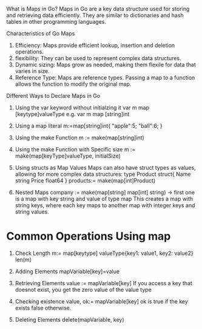 What is Maps in Go?
Maps in Go are a key data structure used for storing and retrieving data efficiently. They are similar to dictionaries and hash tables in other programming languages.

Characteristics of Go Maps
1. Efficiency: Maps provide efficient lookup, insertion and deletion operations.
2. flexibility: They can be used to represent complex data structures.
3. Dynamic sizing: Maps grow as needed, making them flexile for data that varies in size.
4. Reference Type: Maps are reference types. Passing a map to a function allows the function to modify the original map.

Different Ways to Declare Maps in Go
1. Using the var keyword without initialzing it
   var m map [keytype]valueType
   e.g. var m map [string]int

2. Using a map literal
   m:=map[string]int{
   "apple":5;
   "ball":6;
   }

3. Using the make Function
   m := make(map[string]int)
   <!-- This make function is the most common way to create a map. It initializes the map and allocates memory for it -->

4. Using the make Function with Specific size
   m := make(map[keyType]valueType, initialSize)
   <!-- If you know the number of element that will be inserted into the map, you can specify an initial size to optimize memory allocation -->

5. Using structs as Map Values
   Maps can also have struct types as values, allowing for more complex data structures:
   type Product struct{
    Name string
    Price float64
   }
   products:= make(map[int]Product)

6. Nested Maps
   company := make(map[string] map[int] string) -> first one is a map with key string and value of type map
   This creates a map with string keys, where each key maps to another map with integer keys and string values.

#  Common Operations Using map

1. Check Length
   m:= map[keytype] valueType{key1: value1, key2: value2}
   len(m)

2. Adding Elements
   mapVariable[key]=value

3. Retrieving Elements
   value := mapVariable[key]
   If you access a key that doesnot exist, you get the zero value of the value type

4. Checking existence
   value, ok:= mapVariable[key]
   ok is true if the key exists false otherwise.

5. Deleting Elements
   delete(mapVariable, key)